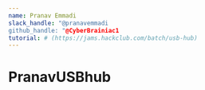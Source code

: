 ```yaml
---
name: Pranav Emmadi
slack_handle: "@pranavemmadi
github_handle: "@CyberBrainiac1
tutorial: # (https://jams.hackclub.com/batch/usb-hub)
---
```


# PranavUSBhub

<!-- My board is a usb hub that will allow me to have 2 extra ports on my computer which i really need -->

<!-- $33.55 -->

<!-- some challenges were getting and finding the right parts in the library -->
